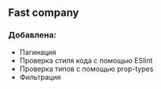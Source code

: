 ## Fast company

### Добавлена:

- Пагинация
- Проверка стиля кода с помощью ESlint
- Проверка типов с помощью prop-types
- Фильтрация